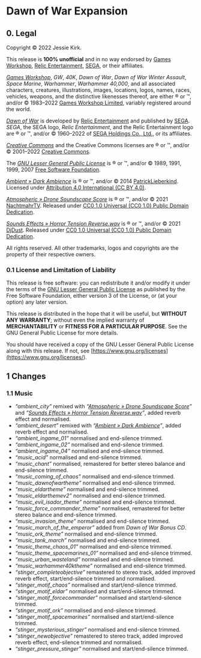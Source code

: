 # Dawn of War Expansion

## 0. Legal
Copyright © 2022 Jessie Kirk.

This release is __100% unofficial__ and in no way endorsed by [Games Workshop](<https://www.games-workshop.com/>), [Relic Entertainment](<https://www.relic.com/>), [SEGA](<https://www.sega.com/>), or their affiliates.

_[Games Workshop](<https://www.games-workshop.com/>)_, _GW_, _40K_, _Dawn of War_, _Dawn of War Winter Assault_, _Space Marine_, _Warhammer_, _Warhammer 40,000_, and all associated characters, creatures, illustrations, images, locations, logos, names, races, vehicles, weapons, and the distinctive likenesses thereof, are either ® or ™, and/or © 1983–2022 [Games Workshop Limited](<https://www.games-workshop.com/>), variably registered around the world.

_[Dawn of War](<https://www.dawnofwar.com/>)_ is developed by [Relic Entertainment](<https://www.relic.com/>) and published by [SEGA](<https://www.sega.com/>). _SEGA_, the SEGA logo, _Relic Entertainment_, and the Relic Entertainment logo are ® or ™, and/or © 1960–2022 of [SEGA Holdings Co., Ltd.](<https://www.sega.com/>), or its affiliates.

_[Creative Commons](<https://creativecommons.org/>)_ and the Creative Commons licenses are ® or ™, and/or © 2001–2022 [Creative Commons](<https://creativecommons.org/>).

The _[GNU Lesser General Public License](<https://www.gnu.org/licenses/lgpl-3.0>)_ is ® or ™, and/or © 1989, 1991, 1999, 2007 [Free Software Foundation](<https://www.fsf.org/>).

_[Ambient » Dark Ambience](<https://freesound.org/people/PatrickLieberkind/sounds/244961/>)_ is ® or ™, and/or © 2014  [PatrickLieberkind](<https://freesound.org/people/PatrickLieberkind/>). Licensed under [Attribution 4.0 International (CC BY 4.0)](<https://creativecommons.org/licenses/by/4.0/>).

_[Atmospheric » Drone Soundscape Score](<https://freesound.org/people/NachtmahrTV/sounds/556718/>)_ is ® or ™, and/or © 2021  [NachtmahrTV](<https://freesound.org/people/NachtmahrTV/>). Released under [CC0 1.0 Universal (CC0 1.0)
Public Domain Dedication](<https://creativecommons.org/publicdomain/zero/1.0/>).

_[Sounds Effects » Horror Tension Reverse.wav](<https://freesound.org/people/DjDust/sounds/333668/>)_ is ® or ™, and/or © 2021  [DjDust](<https://freesound.org/people/DjDust/>). Released under [CC0 1.0 Universal (CC0 1.0)
Public Domain Dedication](<https://creativecommons.org/publicdomain/zero/1.0/>).

All rights reserved. All other trademarks, logos and copyrights are the property of their respective owners.

### 0.1 License and Limitation of Liability

This release is free software: you can redistribute it and/or modify it under the terms of the [GNU Lesser General Public License](<https://www.gnu.org/licenses/lgpl-3.0>) as published by the Free Software Foundation, either version 3 of the License, or (at your option) any later version.

This release is distributed in the hope that it will be useful, but __WITHOUT ANY WARRANTY__; without even the implied warranty of __MERCHANTABILITY__ or __FITNESS FOR A PARTICULAR PURPOSE__. See the GNU General Public License for more details.

You should have received a copy of the GNU Lesser General Public License along with this release. If not, see [https://www.gnu.org/licenses](<https://www.gnu.org/licenses/>).

## 1 Changes

### 1.1 Music

* _“ambient_city”_ remixed with _“[Atmospheric » Drone Soundscape Score](<https://freesound.org/people/NachtmahrTV/sounds/556718/>)”_ and _“[Sounds Effects » Horror Tension Reverse.wav](<https://freesound.org/people/DjDust/sounds/333668/>)”_, added reverb effect and normalised.
* _“ambient_desert”_ remixed with _“[Ambient » Dark Ambience](<https://freesound.org/people/PatrickLieberkind/sounds/244961/>)”_, added reverb effect and normalised.
* _“ambient_ingame_01”_ normalised and end-silence trimmed.
* _“ambient_ingame_02”_ normalised and end-silence trimmed.
* _“ambient_ingame_04”_ normalised and end-silence trimmed.
* _“music_acid”_ normalised and end-silence trimmed.
* _“music_chant”_ normalised, remastered for better stereo balance and end-silence trimmed.
* _“music_coming_of_chaos”_ normalised and end-silence trimmed.
* _“music_dawnofwartheme”_ normalised and end-silence trimmed.
* _“music_eldartheme”_ normalised and end-silence trimmed.
* _“music_eldarthemev2”_ normalised and end-silence trimmed.
* _“music_evil_isador_theme”_ normalised and end-silence trimmed.
* _“music_force_commander_theme”_ normalised, remastered for better stereo balance and end-silence trimmed.
* _“music_invasion_theme”_ normalised and end-silence trimmed.
* _“music_march_of_the_emperor”_ added from _Dawn of War Bonus CD_.
* _“music_ork_theme”_ normalised and end-silence trimmed.
* _“music_tank_march”_ normalised and end-silence trimmed.
* _“music_theme_chaos_01”_ normalised and end-silence trimmed.
* _“music_theme_spacemarines_01”_ normalised and end-silence trimmed.
* _“music_urban_wasteland”_ normalised and end-silence trimmed.
* _“music_warhammer40ktheme”_ normalised and end-silence trimmed.
* _“stinger_completeobjective”_ remastered to stereo track, added improved reverb effect, start/end-silence trimmed and normalised.
* _“stinger_motif_chaos”_ normalised and start/end-silence trimmed.
* _“stinger_motif_eldar”_ normalised and start/end-silence trimmed.
* _“stinger_motif_forcecommander”_ normalised and start/end-silence trimmed.
* _“stinger_motif_ork”_ normalised and end-silence trimmed.
* _“stinger_motif_spacemarines”_ normalised and start/end-silence trimmed.
* _“stinger_mysterious_stinger”_ normalised and end-silence trimmed.
* _“stinger_newobjective”_ remastered to stereo track, added improved reverb effect, end-silence trimmed and normalised.
* _“stinger_pressure_stinger”_ normalised and start/end-silence trimmed.
